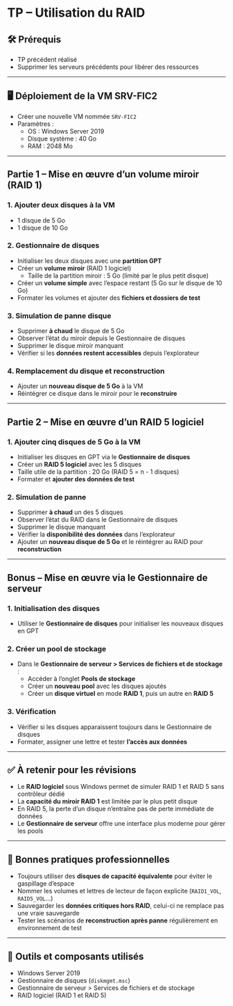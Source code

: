 # TP – Utilisation du RAID

## 🛠️ Prérequis

- TP précédent réalisé
- Supprimer les serveurs précédents pour libérer des ressources

---

## 🖥️ Déploiement de la VM SRV-FIC2

- Créer une nouvelle VM nommée `SRV-FIC2`
- Paramètres :
    - OS : Windows Server 2019
    - Disque système : 40 Go
    - RAM : 2048 Mo

---

## Partie 1 – Mise en œuvre d’un volume miroir (RAID 1)

### 1. Ajouter deux disques à la VM

- 1 disque de 5 Go
- 1 disque de 10 Go

### 2. Gestionnaire de disques

- Initialiser les deux disques avec une **partition GPT**
- Créer un **volume miroir** (RAID 1 logiciel)
    - Taille de la partition miroir : 5 Go (limité par le plus petit disque)
- Créer un **volume simple** avec l’espace restant (5 Go sur le disque de 10 Go)
- Formater les volumes et ajouter des **fichiers et dossiers de test**

### 3. Simulation de panne disque

- Supprimer **à chaud** le disque de 5 Go
- Observer l’état du miroir depuis le Gestionnaire de disques
- Supprimer le disque miroir manquant
- Vérifier si les **données restent accessibles** depuis l’explorateur

### 4. Remplacement du disque et reconstruction

- Ajouter un **nouveau disque de 5 Go** à la VM
- Réintégrer ce disque dans le miroir pour le **reconstruire**

---

## Partie 2 – Mise en œuvre d’un RAID 5 logiciel

### 1. Ajouter cinq disques de 5 Go à la VM

- Initialiser les disques en GPT via le **Gestionnaire de disques**
- Créer un **RAID 5 logiciel** avec les 5 disques
- Taille utile de la partition : 20 Go (RAID 5 = n - 1 disques)
- Formater et **ajouter des données de test**

### 2. Simulation de panne

- Supprimer **à chaud** un des 5 disques
- Observer l’état du RAID dans le Gestionnaire de disques
- Supprimer le disque manquant
- Vérifier la **disponibilité des données** dans l’explorateur
- Ajouter un **nouveau disque de 5 Go** et le réintégrer au RAID pour **reconstruction**

---

## Bonus – Mise en œuvre via le Gestionnaire de serveur

### 1. Initialisation des disques

- Utiliser le **Gestionnaire de disques** pour initialiser les nouveaux disques en GPT

### 2. Créer un pool de stockage

- Dans le **Gestionnaire de serveur > Services de fichiers et de stockage** :
    - Accéder à l’onglet **Pools de stockage**
    - Créer un **nouveau pool** avec les disques ajoutés
    - Créer un **disque virtuel** en mode **RAID 1**, puis un autre en **RAID 5**

### 3. Vérification

- Vérifier si les disques apparaissent toujours dans le Gestionnaire de disques
- Formater, assigner une lettre et tester **l’accès aux données**

---

## ✅ À retenir pour les révisions

- Le **RAID logiciel** sous Windows permet de simuler RAID 1 et RAID 5 sans contrôleur dédié
- La **capacité du miroir RAID 1** est limitée par le plus petit disque
- En RAID 5, la perte d’un disque n’entraîne pas de perte immédiate de données
- Le **Gestionnaire de serveur** offre une interface plus moderne pour gérer les pools

---

## 📌 Bonnes pratiques professionnelles

- Toujours utiliser des **disques de capacité équivalente** pour éviter le gaspillage d’espace
- Nommer les volumes et lettres de lecteur de façon explicite (`RAID1_VOL`, `RAID5_VOL`…)
- Sauvegarder les **données critiques hors RAID**, celui-ci ne remplace pas une vraie sauvegarde
- Tester les scénarios de **reconstruction après panne** régulièrement en environnement de test

---

## 🔗 Outils et composants utilisés

- Windows Server 2019
- Gestionnaire de disques (`diskmgmt.msc`)
- Gestionnaire de serveur > Services de fichiers et de stockage
- RAID logiciel (RAID 1 et RAID 5)